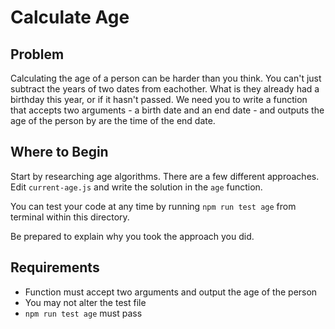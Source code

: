 # Calculate Age

## Problem
Calculating the age of a person can be harder than you think.  You can't just subtract the years of two dates from eachother.  What is they already had a birthday this year, or if it hasn't passed.  We need you to write a function that accepts two arguments - a birth date and an end date - and outputs the age of the person by are the time of the end date.

## Where to Begin
Start by researching age algorithms.  There are a few different approaches.  Edit `current-age.js` and write the solution in the `age` function.

You can test your code at any time by running `npm run test age` from terminal within this directory.

Be prepared to explain why you took the approach you did.

## Requirements
* Function must accept two arguments and output the age of the person
* You may not alter the test file
* `npm run test age` must pass